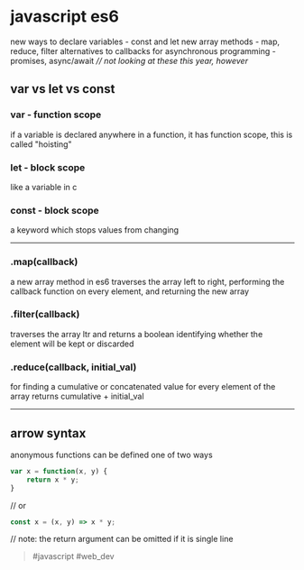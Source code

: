 # javascript es6
new ways to declare variables - const and let
new array methods - map, reduce, filter
alternatives to callbacks for asynchronous programming - promises, async/await
_// not looking at these this year, however_

## var vs let vs const
### var - function scope
if a variable is declared anywhere in a function, it has function scope, this is called "hoisting"

### let - block scope
like a variable in c

### const - block scope
a keyword which stops values from changing

---
### .map(callback)
a new array method in es6
traverses the array left to right, performing the callback function on every element, and returning the new array
### .filter(callback)
traverses the array ltr and returns a boolean identifying whether the element will be kept or discarded
### .reduce(callback, initial_val)
for finding a cumulative or concatenated value for every element of the array
returns cumulative + initial_val

---
## arrow syntax
anonymous functions can be defined one of two ways
```js
var x = function(x, y) {
	return x * y;
}
```

// or

```js
const x = (x, y) => x * y;
```
// note: the return argument can be omitted if it is single line

> #javascript #web_dev 
